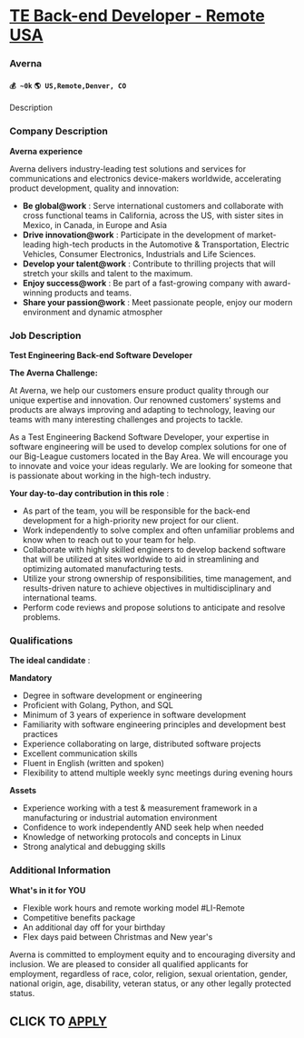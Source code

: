# [TE Back-end Developer - Remote USA](https://www.remotewlb.com/apply/te-back-end-developer-remote-usa-74614)  
### Averna  
#### `💰 ~0k` `🌎 US,Remote,Denver, CO`  

Description

### Company Description

 **Averna experience**

Averna delivers industry-leading test solutions and services for communications and electronics device-makers worldwide, accelerating product development, quality and innovation:

  *  **Be global@work** : Serve international customers and collaborate with cross functional teams in California, across the US, with sister sites in Mexico, in Canada, in Europe and Asia
  *  **Drive innovation@work** : Participate in the development of market-leading high-tech products in the Automotive & Transportation, Electric Vehicles, Consumer Electronics, Industrials and Life Sciences. 
  * **Develop your talent@work** : Contribute to thrilling projects that will stretch your skills and talent to the maximum.
  *  **Enjoy success@work** : Be part of a fast-growing company with award-winning products and teams.
  *  **Share your passion@work** : Meet passionate people, enjoy our modern environment and dynamic atmospher

### Job Description

 **Test Engineering Back-end Software Developer**

 **The Averna Challenge:**

At Averna, we help our customers ensure product quality through our unique expertise and innovation. Our renowned customers’ systems and products are always improving and adapting to technology, leaving our teams with many interesting challenges and projects to tackle.

As a Test Engineering Backend Software Developer, your expertise in software engineering will be used to develop complex solutions for one of our Big-League customers located in the Bay Area. We will encourage you to innovate and voice your ideas regularly. We are looking for someone that is passionate about working in the high-tech industry.

**Your day-to-day contribution in this role** :

  * As part of the team, you will be responsible for the back-end development for a high-priority new project for our client.
  * Work independently to solve complex and often unfamiliar problems and know when to reach out to your team for help.
  * Collaborate with highly skilled engineers to develop backend software that will be utilized at sites worldwide to aid in streamlining and optimizing automated manufacturing tests.
  * Utilize your strong ownership of responsibilities, time management, and results-driven nature to achieve objectives in multidisciplinary and international teams.
  * Perform code reviews and propose solutions to anticipate and resolve problems.

### Qualifications

 **The ideal candidate** :

 **Mandatory**

  * Degree in software development or engineering
  * Proficient with Golang, Python, and SQL
  * Minimum of 3 years of experience in software development
  * Familiarity with software engineering principles and development best practices
  * Experience collaborating on large, distributed software projects
  * Excellent communication skills
  * Fluent in English (written and spoken)
  * Flexibility to attend multiple weekly sync meetings during evening hours

 **Assets**

  * Experience working with a test & measurement framework in a manufacturing or industrial automation environment
  * Confidence to work independently AND seek help when needed
  * Knowledge of networking protocols and concepts in Linux
  * Strong analytical and debugging skills

### Additional Information

 **What's in it for YOU**

  * Flexible work hours and remote working model #LI-Remote 
  * Competitive benefits package 
  * An additional day off for your birthday 
  * Flex days paid between Christmas and New year's

Averna is committed to employment equity and to encouraging diversity and inclusion. We are pleased to consider all qualified applicants for employment, regardless of race, color, religion, sexual orientation, gender, national origin, age, disability, veteran status, or any other legally protected status.

  
## CLICK TO [APPLY](https://www.remotewlb.com/apply/te-back-end-developer-remote-usa-74614)

